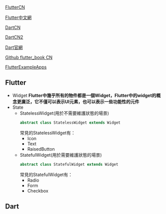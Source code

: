 [FlutterCN](https://flutter.cn/docs/get-started/learn-more)

[Flutter中文網](https://flutterchina.club/get-started/test-drive/#vscode)

[DartCN](https://www.dartcn.com/tools/sdk/#install)

[DartCN2](https://dart.cn/samples)

[Dart官網](https://dart.dev/tools/vs-code)

[Github flutter_book CN](https://github.com/CarGuo/gsy_flutter_book)

[FlutterExampleApps](https://github.com/iampawan/FlutterExampleApps)
## Flutter

- Widget **Flutter中幾乎所有的物件都是一個Widget，Flutter中的widget的概念更廣泛，它不僅可以表示UI元素，也可以表示一些功能性的元件**
- State
  - StatelessWidget(用於不需要維護狀態的場景)
    ```dart 
    abstract class StatelessWidget extends Widget
    ```
    常見的StatelessWidget有：
    - Icon
    - Text
    - RaisedButton
  - StatefulWidget(用於需要維護狀態的場景)
    ```dart 
    abstract class StatefulWidget extends Widget
    ```
    常見的StatefulWidget有：
    - Radio
    - Form
    - Checkbox


## Dart
